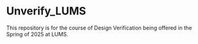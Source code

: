 # Unverify_LUMS
This repository is for the course of Design Verification being offered in the Spring of 2025 at LUMS.
